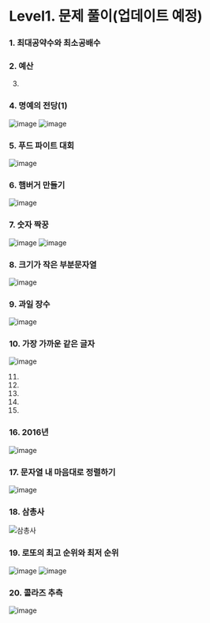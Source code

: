 # Level1. 문제 풀이(업데이트 예정)
### 1. 최대공약수와 최소공배수
### 2. 예산
3.
### 4. 명예의 전당(1)
![image](https://user-images.githubusercontent.com/102525066/209889033-835b00ff-0753-446d-82d7-b78184f90a9d.png)
![image](https://user-images.githubusercontent.com/102525066/209889041-0dbbf65a-dbd1-4c86-9325-08f685269050.png)


### 5. 푸드 파이트 대회
![image](https://user-images.githubusercontent.com/102525066/209742704-9b15aa23-c808-4a97-bcc8-e6d9dff48537.png)

### 6. 햄버거 만들기
![image](https://user-images.githubusercontent.com/102525066/209487505-f80ac25f-28dd-4204-8d30-6fe31d9d1414.png)

### 7. 숫자 짝꿍
![image](https://user-images.githubusercontent.com/102525066/209459644-0409d256-03e2-441c-92e4-c1d7b19a4c24.png)
![image](https://user-images.githubusercontent.com/102525066/209459647-293b6605-9983-4cc2-aaa9-186a4863303b.png)

### 8. 크기가 작은 부분문자열
![image](https://user-images.githubusercontent.com/102525066/209430488-7d7da521-512c-4687-942e-f650dc9f5f9e.png)

### 9. 과일 장수
![image](https://user-images.githubusercontent.com/102525066/208327956-9f4b58a2-b9b3-4a15-ab77-c0ed8ad489ce.png)

### 10. 가장 가까운 같은 글자
![image](https://user-images.githubusercontent.com/102525066/206894725-e8468577-6462-4f02-b135-c478e62f88c3.png)

11.
12.
13.
14.
15.
### 16. 2016년
![image](https://user-images.githubusercontent.com/102525066/197239513-99e3efff-6039-4cdd-aeed-7c5cce88e4ea.png)

### 17. 문자열 내 마음대로 정렬하기
![image](https://user-images.githubusercontent.com/102525066/197239243-410e12e8-c20d-491f-9d56-bc46cdaef53f.png)

### 18. 삼총사
![삼총사](https://user-images.githubusercontent.com/102525066/197123326-5408de59-8699-4d59-883b-52281b3c4198.PNG)

### 19. 로또의 최고 순위와 최저 순위
![image](https://user-images.githubusercontent.com/102525066/197122906-dd14393d-bb07-4984-b374-626de5bd1df6.png)
![image](https://user-images.githubusercontent.com/102525066/197122969-93fd7748-b202-433c-9fa5-86ffd2c185d4.png)

### 20. 콜라즈 추측
![image](https://user-images.githubusercontent.com/102525066/196424514-1c011336-729e-4846-a62b-3bbb8b70213f.png)
